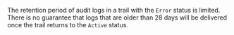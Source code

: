 The retention period of audit logs in a trail with the `Error` status is limited. There is no guarantee that logs that are older than 28 days will be delivered once the trail returns to the `Active` status.